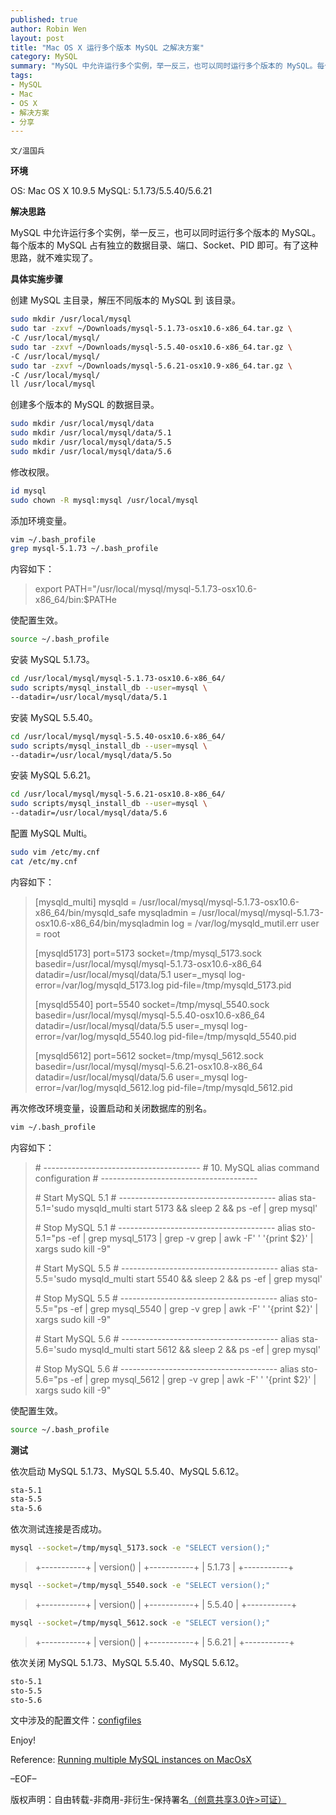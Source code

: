 ```yaml
---
published: true
author: Robin Wen
layout: post
title: "Mac OS X 运行多个版本 MySQL 之解决方案"
category: MySQL
summary: "MySQL 中允许运行多个实例，举一反三，也可以同时运行多个版本的 MySQL。每个版本的 MySQL 占有独立的数据目录、端口、Socket、PID 即可。有了这种思路，就不难实现了。"
tags: 
- MySQL
- Mac
- OS X
- 解决方案
- 分享
---
```


`文/温国兵` 

**环境**

OS: Mac OS X 10.9.5
MySQL: 5.1.73/5.5.40/5.6.21

**解决思路**

MySQL 中允许运行多个实例，举一反三，也可以同时运行多个版本的 MySQL。每个版本的 MySQL 占有独立的数据目录、端口、Socket、PID 即可。有了这种思路，就不难实现了。

**具体实施步骤**

创建 MySQL 主目录，解压不同版本的 MySQL 到 该目录。

``` bash
sudo mkdir /usr/local/mysql
sudo tar -zxvf ~/Downloads/mysql-5.1.73-osx10.6-x86_64.tar.gz \
-C /usr/local/mysql/
sudo tar -zxvf ~/Downloads/mysql-5.5.40-osx10.6-x86_64.tar.gz \
-C /usr/local/mysql/
sudo tar -zxvf ~/Downloads/mysql-5.6.21-osx10.9-x86_64.tar.gz \
-C /usr/local/mysql/
ll /usr/local/mysql
```

创建多个版本的 MySQL 的数据目录。

``` bash
sudo mkdir /usr/local/mysql/data
sudo mkdir /usr/local/mysql/data/5.1
sudo mkdir /usr/local/mysql/data/5.5
sudo mkdir /usr/local/mysql/data/5.6
```

修改权限。

``` bash
id mysql
sudo chown -R mysql:mysql /usr/local/mysql
```

添加环境变量。

``` bash
vim ~/.bash_profile 
grep mysql-5.1.73 ~/.bash_profile
```

内容如下：

> export PATH="/usr/local/mysql/mysql-5.1.73-osx10.6-x86_64/bin:$PATHe

使配置生效。

``` bash
source ~/.bash_profile 
```

安装 MySQL 5.1.73。

``` bash
cd /usr/local/mysql/mysql-5.1.73-osx10.6-x86_64/
sudo scripts/mysql_install_db --user=mysql \
--datadir=/usr/local/mysql/data/5.1
```

安装 MySQL 5.5.40。

``` bash
cd /usr/local/mysql/mysql-5.5.40-osx10.6-x86_64/
sudo scripts/mysql_install_db --user=mysql \
--datadir=/usr/local/mysql/data/5.5o
```

安装 MySQL 5.6.21。

``` bash
cd /usr/local/mysql/mysql-5.6.21-osx10.8-x86_64/
sudo scripts/mysql_install_db --user=mysql \
--datadir=/usr/local/mysql/data/5.6
```

配置 MySQL Multi。

``` bash
sudo vim /etc/my.cnf
cat /etc/my.cnf 
```

内容如下：

> [mysqld_multi]
> mysqld     = /usr/local/mysql/mysql-5.1.73-osx10.6-x86_64/bin/mysqld_safe
> mysqladmin = /usr/local/mysql/mysql-5.1.73-osx10.6-x86_64/bin/mysqladmin
> log = /var/log/mysqld_mutil.err
> user       = root
> 
> [mysqld5173]
> port=5173
> socket=/tmp/mysql_5173.sock
> basedir=/usr/local/mysql/mysql-5.1.73-osx10.6-x86_64
> datadir=/usr/local/mysql/data/5.1
> user=_mysql
> log-error=/var/log/mysqld_5173.log
> pid-file=/tmp/mysqld_5173.pid
> 
> [mysqld5540]
> port=5540
> socket=/tmp/mysql_5540.sock
> basedir=/usr/local/mysql/mysql-5.5.40-osx10.6-x86_64
> datadir=/usr/local/mysql/data/5.5
> user=_mysql
> log-error=/var/log/mysqld_5540.log
> pid-file=/tmp/mysqld_5540.pid
> 
> [mysqld5612]
> port=5612
> socket=/tmp/mysql_5612.sock
> basedir=/usr/local/mysql/mysql-5.6.21-osx10.8-x86_64
> datadir=/usr/local/mysql/data/5.6
> user=_mysql
> log-error=/var/log/mysqld_5612.log
> pid-file=/tmp/mysqld_5612.pid

再次修改环境变量，设置启动和关闭数据库的别名。

``` bash
vim ~/.bash_profile
```

内容如下：

> \#   ---------------------------------------
> \#   10.  MySQL alias command configuration
> \#   ---------------------------------------
> 
> \#   Start MySQL 5.1
> \#   ---------------------------------------
> alias sta-5.1='sudo mysqld_multi start 5173 && sleep 2 && ps -ef | grep mysql'
>
> \#   Stop MySQL 5.1
> \#   ---------------------------------------
> alias sto-5.1="ps -ef | grep mysql_5173 | grep -v grep | awk -F' ' '{print $2}' | xargs sudo kill -9"
> 
> \#   Start MySQL 5.5
> \#   ---------------------------------------
> alias sta-5.5='sudo mysqld_multi start 5540 && sleep 2 && ps -ef | grep mysql'
> 
> \#   Stop MySQL 5.5
> \#   ---------------------------------------
> alias sto-5.5="ps -ef | grep mysql_5540 | grep -v grep | awk -F' ' '{print $2}' | xargs sudo kill -9"
> 
> \#   Start MySQL 5.6
> \#   ---------------------------------------
> alias sta-5.6='sudo mysqld_multi start 5612 && sleep 2 && ps -ef | grep mysql'
> 
> \#   Stop MySQL 5.6
> \#   ---------------------------------------
> alias sto-5.6="ps -ef | grep mysql_5612 | grep -v grep | awk -F' ' '{print $2}' | xargs sudo kill -9"

使配置生效。

``` bash
source ~/.bash_profile 
```

**测试**

依次启动 MySQL 5.1.73、MySQL 5.5.40、MySQL 5.6.12。

``` bash
sta-5.1
sta-5.5
sta-5.6
```

依次测试连接是否成功。

``` bash
mysql --socket=/tmp/mysql_5173.sock -e "SELECT version();"
```

> +-----------+
> | version() |
> +-----------+
> | 5.1.73    |
> +-----------+

``` bash
mysql --socket=/tmp/mysql_5540.sock -e "SELECT version();"
```

> +-----------+
> | version() |
> +-----------+
> | 5.5.40    |
> +-----------+

``` bash
mysql --socket=/tmp/mysql_5612.sock -e "SELECT version();"
```

> +-----------+
> | version() |
> +-----------+
> | 5.6.21    |
> +-----------+

依次关闭 MySQL 5.1.73、MySQL 5.5.40、MySQL 5.6.12。

``` bash
sto-5.1
sto-5.5
sto-5.6
```

文中涉及的配置文件：<a href="https://github.com/dbarobin/configfiles" target="_blank">configfiles</a>

Enjoy!

Reference:
<a href="http://criticallog.thornet.net/2011/05/24/running-multiple-mysql-instances-on-macosx/" target="_blank">Running multiple MySQL instances on MacOsX</a>

–EOF–

版权声明：自由转载-非商用-非衍生-保持署名<a href="http://creativecommons.org/licenses/by-nc-nd/4.0/deed.zh" target="_blank">（创意共享3.0许>可证）</a>
